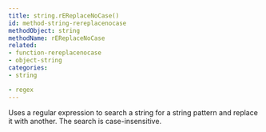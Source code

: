 ```yaml
---
title: string.rEReplaceNoCase()
id: method-string-rereplacenocase
methodObject: string
methodName: rEReplaceNoCase
related:
- function-rereplacenocase
- object-string
categories:
- string

- regex
---
```


Uses a regular expression to search a string for a string
pattern and replace it with another. The search is
case-insensitive.